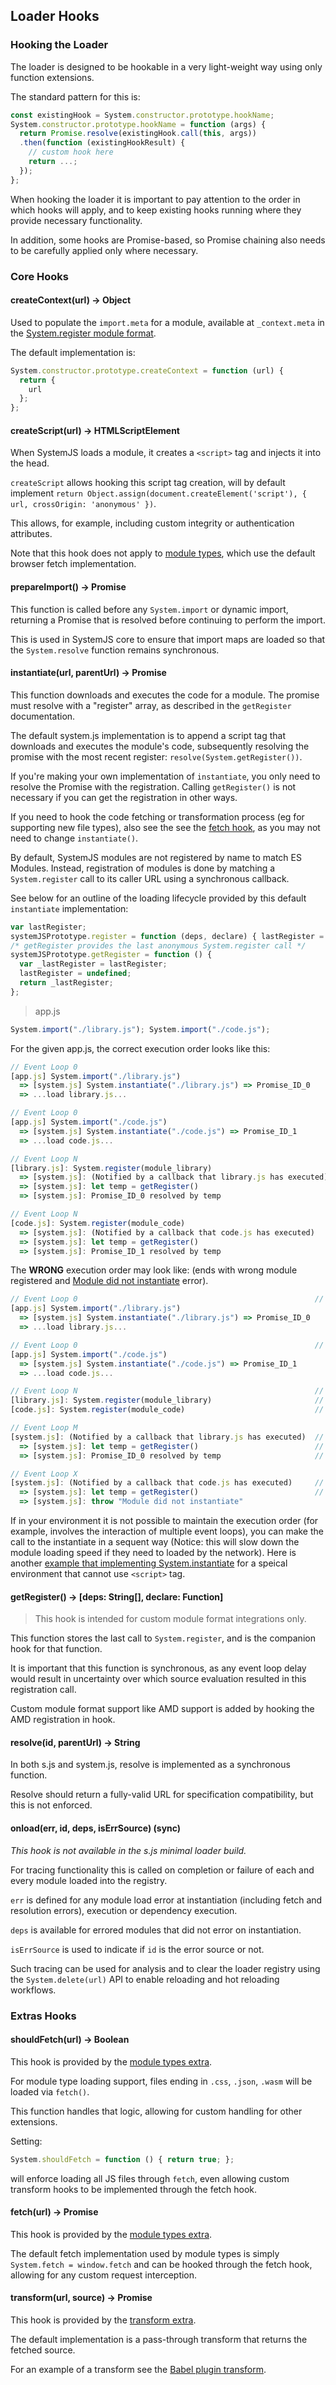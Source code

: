 ## Loader Hooks

### Hooking the Loader

The loader is designed to be hookable in a very light-weight way using only function extensions.

The standard pattern for this is:

```js
const existingHook = System.constructor.prototype.hookName;
System.constructor.prototype.hookName = function (args) {
  return Promise.resolve(existingHook.call(this, args))
  .then(function (existingHookResult) {
    // custom hook here
    return ...;
  });
};
```

When hooking the loader it is important to pay attention to the order in which hooks will apply, and to
keep existing hooks running where they provide necessary functionality.

In addition, some hooks are Promise-based, so Promise chaining
also needs to be carefully applied only where necessary.

### Core Hooks

#### createContext(url) -> Object

Used to populate the `import.meta` for a module, available at `_context.meta` in the [System.register module format](system-register.md).

The default implementation is:

```js
System.constructor.prototype.createContext = function (url) {
  return {
    url
  };
};
```

#### createScript(url) -> HTMLScriptElement

When SystemJS loads a module, it creates a `<script>` tag and injects it into the head.

`createScript` allows hooking this script tag creation, will by default implement `return Object.assign(document.createElement('script'), { url, crossOrigin: 'anonymous' })`.

This allows, for example, including custom integrity or authentication attributes.

Note that this hook does not apply to [module types](module-types.md), which use the default browser fetch implementation.

#### prepareImport() -> Promise

This function is called before any `System.import` or dynamic import, returning a Promise that is resolved before continuing to perform the import.

This is used in SystemJS core to ensure that import maps are loaded so that the `System.resolve` function remains synchronous.

#### instantiate(url, parentUrl) -> Promise

This function downloads and executes the code for a module. The promise must resolve with a "register" array, as described in the `getRegister` documentation.

The default system.js implementation is to append a script tag that downloads and executes the module's code, subsequently resolving the promise with the most recent register: `resolve(System.getRegister())`.

If you're making your own implementation of `instantiate`, you only need to resolve the Promise with the registration. Calling `getRegister()` is not necessary if you can get the registration in other ways.

If you need to hook the code fetching or transformation process (eg for supporting new file types), also see the see the [fetch hook](https://github.com/systemjs/systemjs/blob/master/docs/hooks.md#shouldfetchurl---boolean), as you may not need to change `instantiate()`.

By default, SystemJS modules are not registered by name to match ES Modules. Instead, registration of modules is done by matching a `System.register` call to its caller URL using a synchronous callback.

See below for an outline of the loading lifecycle provided by this default `instantiate` implementation:

```js
var lastRegister;
systemJSPrototype.register = function (deps, declare) { lastRegister = [deps, declare] };
/* getRegister provides the last anonymous System.register call */
systemJSPrototype.getRegister = function () {
  var _lastRegister = lastRegister;
  lastRegister = undefined;
  return _lastRegister;
};
```

> app.js

```js
System.import("./library.js"); System.import("./code.js");
```

For the given app.js, the correct execution order looks like this:


```js
// Event Loop 0                                                         // lastRegister is undefined
[app.js] System.import("./library.js")
  => [system.js] System.instantiate("./library.js") => Promise_ID_0
  => ...load library.js...

// Event Loop 0                                                         // lastRegister is undefined
[app.js] System.import("./code.js")
  => [system.js] System.instantiate("./code.js") => Promise_ID_1
  => ...load code.js...

// Event Loop N                                                         // lastRegister is undefined
[library.js]: System.register(module_library)                           // lastRegister is module_library
  => [system.js]: (Notified by a callback that library.js has executed) // lastRegister is module_library
  => [system.js]: let temp = getRegister()                              // lastRegister is undefined, temp is module_library
  => [system.js]: Promise_ID_0 resolved by temp                         // lastRegister is undefined, "library.js" loaded

// Event Loop N                                                         // lastRegister is undefined
[code.js]: System.register(module_code)                                 // lastRegister is module_code
  => [system.js]: (Notified by a callback that code.js has executed)    // lastRegister is module_code
  => [system.js]: let temp = getRegister()                              // lastRegister is undefined, temp is module_code
  => [system.js]: Promise_ID_1 resolved by temp                         // lastRegister is undefined, "code.js" loaded
```

The **WRONG** execution order may look like: (ends with wrong module registered and [Module did not instantiate](https://github.com/systemjs/systemjs/blob/master/docs/errors.md#2) error).

```js
// Event Loop 0                                                     // lastRegister is undefined
[app.js] System.import("./library.js")
  => [system.js] System.instantiate("./library.js") => Promise_ID_0
  => ...load library.js...

// Event Loop 0                                                     // lastRegister is undefined
[app.js] System.import("./code.js")
  => [system.js] System.instantiate("./code.js") => Promise_ID_1
  => ...load code.js...

// Event Loop N                                                     // lastRegister is undefined
[library.js]: System.register(module_library)                       // lastRegister is module_library
[code.js]: System.register(module_code)                             // lastRegister is module_code !!! module_library has been overwrittened !!!

// Event Loop M
[system.js]: (Notified by a callback that library.js has executed)  // lastRegister is module_code
  => [system.js]: let temp = getRegister()                          // lastRegister is undefined, temp is module_code
  => [system.js]: Promise_ID_0 resolved by temp                     // lastRegister is undefined, !!! "library.js" loaded with content of "code.js" !!!

// Event Loop X
[system.js]: (Notified by a callback that code.js has executed)     // lastRegister is undefined
  => [system.js]: let temp = getRegister()                          // lastRegister is undefined, temp is undefined
  => [system.js]: throw "Module did not instantiate"
```


If in your environment it is not possible to maintain the execution order (for example, involves the interaction of multiple event loops), you can make the call to the instantiate in a sequent way (Notice: this will slow down the module loading speed if they need to loaded by the network). Here is another [example that implementing System.instantiate](https://github.com/Jack-Works/webextension-systemjs/blob/master/src/content-script.ts#L10-L26) for a speical environment that cannot use `<script>` tag.

#### getRegister() -> [deps: String[], declare: Function]

> This hook is intended for custom module format integrations only.

This function stores the last call to `System.register`, and is the companion hook for that function.

It is important that this function is synchronous, as any event loop delay would result in uncertainty over which source evaluation
resulted in this registration call.

Custom module format support like AMD support is added by hooking the AMD registration in hook.

#### resolve(id, parentUrl) -> String

In both s.js and system.js, resolve is implemented as a synchronous function.

Resolve should return a fully-valid URL for specification compatibility, but this is not enforced.

#### onload(err, id, deps, isErrSource) (sync)

_This hook is not available in the s.js minimal loader build._

For tracing functionality this is called on completion or failure of each and every module loaded into the registry.

`err` is defined for any module load error at instantiation (including fetch and resolution errors), execution or dependency execution.

`deps` is available for errored modules that did not error on instantiation.

`isErrSource` is used to indicate if `id` is the error source or not.

Such tracing can be used for analysis and to clear the loader registry using the `System.delete(url)` API to enable reloading and hot reloading workflows.

### Extras Hooks

#### shouldFetch(url) -> Boolean

This hook is provided by the [module types extra](./module-types.md).

For module type loading support, files ending in `.css`, `.json`, `.wasm` will be loaded via `fetch()`.

This function handles that logic, allowing for custom handling for other extensions.

Setting:

```js
System.shouldFetch = function () { return true; };
```

will enforce loading all JS files through `fetch`, even allowing custom transform hooks to be implemented through the fetch hook.

#### fetch(url) -> Promise<Response>

This hook is provided by the [module types extra](./module-types.md).

The default fetch implementation used by module types is simply `System.fetch = window.fetch` and can be hooked through the fetch hook, allowing for
any custom request interception.

#### transform(url, source) -> Promise<String>

This hook is provided by the [transform extra](../dist/extras/transform.js).

The default implementation is a pass-through transform that returns the fetched source.

For an example of a transform see the [Babel plugin transform](https://github.com/systemjs/systemjs-transform-babel).
